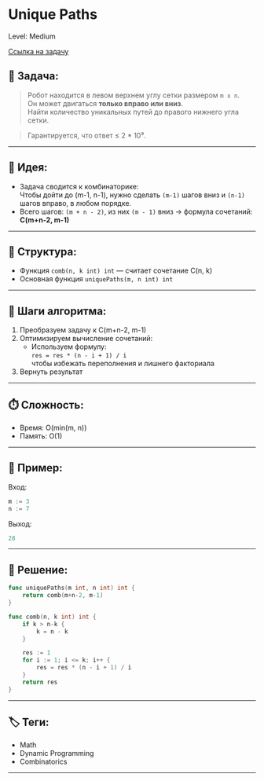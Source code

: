 # Unique Paths

Level: Medium

[Ссылка на задачу](https://leetcode.com/problems/unique-paths/)

## 🧠 Задача:

> Робот находится в левом верхнем углу сетки размером `m x n`.  
> Он может двигаться **только вправо или вниз**.  
> Найти количество уникальных путей до правого нижнего угла сетки.

> Гарантируется, что ответ ≤ 2 * 10⁹.

---

## 📌 Идея:

- Задача сводится к комбинаторике:  
  Чтобы дойти до (m-1, n-1), нужно сделать `(m-1)` шагов вниз и `(n-1)` шагов вправо, в любом порядке.
- Всего шагов: `(m + n - 2)`, из них `(m - 1)` вниз → формула сочетаний:  
  **C(m+n-2, m-1)**

---

## 📏 Структура:

- Функция `comb(n, k int) int` — считает сочетание C(n, k)
- Основная функция `uniquePaths(m, n int) int`

---

## 🔁 Шаги алгоритма:

1. Преобразуем задачу к C(m+n-2, m-1)
2. Оптимизируем вычисление сочетаний:
   - Используем формулу:  
     `res = res * (n - i + 1) / i`  
     чтобы избежать переполнения и лишнего факториала
3. Вернуть результат

---

## ⏱️ Сложность:

- Время: O(min(m, n))
- Память: O(1)

---

## 📄 Пример:

Вход:
```go
m := 3
n := 7
```

Выход:
```go
28
```

---

## 📝 Решение:

```go
func uniquePaths(m int, n int) int {
	return comb(m+n-2, m-1)
}

func comb(n, k int) int {
	if k > n-k {
		k = n - k
	}

	res := 1
	for i := 1; i <= k; i++ {
		res = res * (n - i + 1) / i
	}
	return res
}
```

---

## 🏷 Теги:
- Math
- Dynamic Programming
- Combinatorics

---
